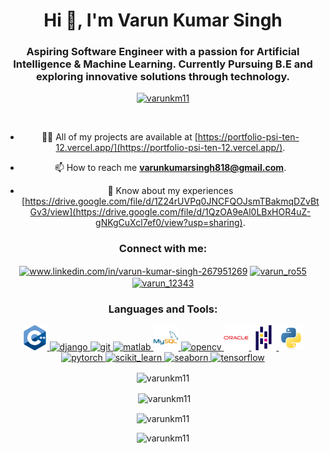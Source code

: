 <div align="center">
<h1 align="center">Hi 👋, I'm Varun Kumar Singh</h1>
<h3 align="center">Aspiring Software Engineer with a passion for Artificial Intelligence & Machine Learning. Currently Pursuing B.E and exploring innovative solutions through technology.</h3>



<p align="center"> <a href="https://github.com/ryo-ma/github-profile-trophy"><img src="https://github-profile-trophy.vercel.app/?username=varunkm11" alt="varunkm11" /></a> </p>

<p align="center"> <a href="https://twitter.com/" target="blank"><img src="https://img.shields.io/twitter/follow/?logo=twitter&style=for-the-badge" alt="" /></a> </p>

- 👨‍💻 All of my projects are available at [https://portfolio-psi-ten-12.vercel.app/](https://portfolio-psi-ten-12.vercel.app/).
  
- 📫 How to reach me **varunkumarsingh818@gmail.com**.
  
- 📄 Know about my experiences [https://drive.google.com/file/d/1Z24rUVPq0JNCFQOJsmTBakmqDZvBtGv3/view](https://drive.google.com/file/d/1QzOA9eAl0LBxHOR4uZ-gNKgCuXcl7ef0/view?usp=sharing).

<h3 align="center">Connect with me:</h3>
<p align="center">
<a href="https://www.linkedin.com/in/varun-kumar-singh-267951269/" target="blank"><img align="center" src="https://raw.githubusercontent.com/rahuldkjain/github-profile-readme-generator/master/src/images/icons/Social/linked-in-alt.svg" alt="www.linkedin.com/in/varun-kumar-singh-267951269" height="30" width="40" /></a>
<a href="https://instagram.com/varun_ro55" target="blank"><img align="center" src="https://raw.githubusercontent.com/rahuldkjain/github-profile-readme-generator/master/src/images/icons/Social/instagram.svg" alt="varun_ro55" height="30" width="40" /></a>
<a href="https://www.leetcode.com/varun_12343" target="blank"><img align="center" src="https://raw.githubusercontent.com/rahuldkjain/github-profile-readme-generator/master/src/images/icons/Social/leet-code.svg" alt="varun_12343" height="30" width="40" /></a>
</p>

<h3 align="center">Languages and Tools:</h3>
<p align="center"> <a href="https://www.w3schools.com/cpp/" target="_blank" rel="noreferrer"> <img src="https://raw.githubusercontent.com/devicons/devicon/master/icons/cplusplus/cplusplus-original.svg" alt="cplusplus" width="40" height="40"/> </a> <a href="https://www.djangoproject.com/" target="_blank" rel="noreferrer"> <img src="https://cdn.worldvectorlogo.com/logos/django.svg" alt="django" width="40" height="40"/> <a href="https://git-scm.com/" target="_blank" rel="noreferrer"> <img src="https://www.vectorlogo.zone/logos/git-scm/git-scm-icon.svg" alt="git" width="40" height="40"/> <a href="https://www.mathworks.com/" target="_blank" rel="noreferrer"> <img src="https://upload.wikimedia.org/wikipedia/commons/2/21/Matlab_Logo.png" alt="matlab" width="40" height="40"/> </a> <a href="https://www.mysql.com/" target="_blank" rel="noreferrer"> <img src="https://raw.githubusercontent.com/devicons/devicon/master/icons/mysql/mysql-original-wordmark.svg" alt="mysql" width="40" height="40"/> </a> <a href="https://opencv.org/" target="_blank" rel="noreferrer"> <img src="https://www.vectorlogo.zone/logos/opencv/opencv-icon.svg" alt="opencv" width="40" height="40"/> </a> <a href="https://www.oracle.com/" target="_blank" rel="noreferrer"> <img src="https://raw.githubusercontent.com/devicons/devicon/master/icons/oracle/oracle-original.svg" alt="oracle" width="40" height="40"/> </a> <a href="https://pandas.pydata.org/" target="_blank" rel="noreferrer"> <img src="https://raw.githubusercontent.com/devicons/devicon/2ae2a900d2f041da66e950e4d48052658d850630/icons/pandas/pandas-original.svg" alt="pandas" width="40" height="40"/> </a><a href="https://www.python.org" target="_blank" rel="noreferrer"> <img src="https://raw.githubusercontent.com/devicons/devicon/master/icons/python/python-original.svg" alt="python" width="40" height="40"/> </a> <a href="https://pytorch.org/" target="_blank" rel="noreferrer"> <img src="https://www.vectorlogo.zone/logos/pytorch/pytorch-icon.svg" alt="pytorch" width="40" height="40"/> </a> <a href="https://scikit-learn.org/" target="_blank" rel="noreferrer"> <img src="https://upload.wikimedia.org/wikipedia/commons/0/05/Scikit_learn_logo_small.svg" alt="scikit_learn" width="40" height="40"/> </a> <a href="https://seaborn.pydata.org/" target="_blank" rel="noreferrer"> <img src="https://seaborn.pydata.org/_images/logo-mark-lightbg.svg" alt="seaborn" width="40" height="40"/> </a> <a href="https://www.tensorflow.org" target="_blank" rel="noreferrer"> <img src="https://www.vectorlogo.zone/logos/tensorflow/tensorflow-icon.svg" alt="tensorflow" width="40" height="40"/> </a> </p>

<p><img align="center" src="https://github-readme-stats.vercel.app/api/top-langs?username=varunkm11&show_icons=true&locale=en&layout=compact" alt="varunkm11" /></p>

<p>&nbsp;<img align="center" src="https://github-readme-stats.vercel.app/api?username=varunkm11&show_icons=true&locale=en" alt="varunkm11" /></p>

<p><img align="center" src="https://github-readme-streak-stats.herokuapp.com/?user=varunkm11&" alt="varunkm11" /></p>

<p align="center"> <img src="https://komarev.com/ghpvc/?username=varunkm11&label=Profile%20views&color=0e75b6&style=flat" alt="varunkm11" /> </p>

</div>

